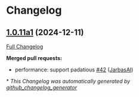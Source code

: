 # Changelog

## [1.0.11a1](https://github.com/OpenVoiceOS/ovos-ocp-pipeline-plugin/tree/1.0.11a1) (2024-12-11)

[Full Changelog](https://github.com/OpenVoiceOS/ovos-ocp-pipeline-plugin/compare/1.0.10...1.0.11a1)

**Merged pull requests:**

- performance: support padatious [\#42](https://github.com/OpenVoiceOS/ovos-ocp-pipeline-plugin/pull/42) ([JarbasAl](https://github.com/JarbasAl))



\* *This Changelog was automatically generated by [github_changelog_generator](https://github.com/github-changelog-generator/github-changelog-generator)*
